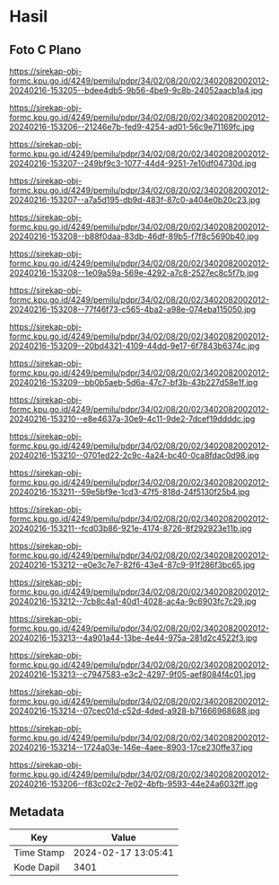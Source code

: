 # Hasil

## Foto C Plano

https://sirekap-obj-formc.kpu.go.id/4249/pemilu/pdpr/34/02/08/20/02/3402082002012-20240216-153205--bdee4db5-9b56-4be9-9c8b-24052aacb1a4.jpg

https://sirekap-obj-formc.kpu.go.id/4249/pemilu/pdpr/34/02/08/20/02/3402082002012-20240216-153206--21246e7b-fed9-4254-ad01-56c9e71169fc.jpg

https://sirekap-obj-formc.kpu.go.id/4249/pemilu/pdpr/34/02/08/20/02/3402082002012-20240216-153207--249bf9c3-1077-44d4-9251-7e10df04730d.jpg

https://sirekap-obj-formc.kpu.go.id/4249/pemilu/pdpr/34/02/08/20/02/3402082002012-20240216-153207--a7a5d195-db9d-483f-87c0-a404e0b20c23.jpg

https://sirekap-obj-formc.kpu.go.id/4249/pemilu/pdpr/34/02/08/20/02/3402082002012-20240216-153208--b88f0daa-83db-46df-89b5-f7f8c5690b40.jpg

https://sirekap-obj-formc.kpu.go.id/4249/pemilu/pdpr/34/02/08/20/02/3402082002012-20240216-153208--1e09a59a-569e-4292-a7c8-2527ec8c5f7b.jpg

https://sirekap-obj-formc.kpu.go.id/4249/pemilu/pdpr/34/02/08/20/02/3402082002012-20240216-153208--77f46f73-c565-4ba2-a98e-074eba115050.jpg

https://sirekap-obj-formc.kpu.go.id/4249/pemilu/pdpr/34/02/08/20/02/3402082002012-20240216-153209--20bd4321-4109-44dd-9e17-6f7843b6374c.jpg

https://sirekap-obj-formc.kpu.go.id/4249/pemilu/pdpr/34/02/08/20/02/3402082002012-20240216-153209--bb0b5aeb-5d6a-47c7-bf3b-43b227d58e1f.jpg

https://sirekap-obj-formc.kpu.go.id/4249/pemilu/pdpr/34/02/08/20/02/3402082002012-20240216-153210--e8e4637a-30e9-4c11-9de2-7dcef19ddddc.jpg

https://sirekap-obj-formc.kpu.go.id/4249/pemilu/pdpr/34/02/08/20/02/3402082002012-20240216-153210--0701ed22-2c9c-4a24-bc40-0ca8fdac0d98.jpg

https://sirekap-obj-formc.kpu.go.id/4249/pemilu/pdpr/34/02/08/20/02/3402082002012-20240216-153211--59e5bf9e-1cd3-47f5-818d-24f5130f25b4.jpg

https://sirekap-obj-formc.kpu.go.id/4249/pemilu/pdpr/34/02/08/20/02/3402082002012-20240216-153211--fcd03b86-921e-4174-8726-8f292923e11b.jpg

https://sirekap-obj-formc.kpu.go.id/4249/pemilu/pdpr/34/02/08/20/02/3402082002012-20240216-153212--e0e3c7e7-82f6-43e4-87c9-91f286f3bc65.jpg

https://sirekap-obj-formc.kpu.go.id/4249/pemilu/pdpr/34/02/08/20/02/3402082002012-20240216-153212--7cb8c4a1-40d1-4028-ac4a-9c6903fc7c29.jpg

https://sirekap-obj-formc.kpu.go.id/4249/pemilu/pdpr/34/02/08/20/02/3402082002012-20240216-153213--4a901a44-13be-4e44-975a-281d2c4522f3.jpg

https://sirekap-obj-formc.kpu.go.id/4249/pemilu/pdpr/34/02/08/20/02/3402082002012-20240216-153213--c7947583-e3c2-4297-9f05-aef8084f4c01.jpg

https://sirekap-obj-formc.kpu.go.id/4249/pemilu/pdpr/34/02/08/20/02/3402082002012-20240216-153214--07cec01d-c52d-4ded-a928-b71666968688.jpg

https://sirekap-obj-formc.kpu.go.id/4249/pemilu/pdpr/34/02/08/20/02/3402082002012-20240216-153214--1724a03e-146e-4aee-8903-17ce230ffe37.jpg

https://sirekap-obj-formc.kpu.go.id/4249/pemilu/pdpr/34/02/08/20/02/3402082002012-20240216-153206--f83c02c2-7e02-4bfb-9593-44e24a6032ff.jpg


## Metadata

| Key        | Value               |
| ---------- | ------------------- |
| Time Stamp | 2024-02-17 13:05:41 |
| Kode Dapil | 3401                |



